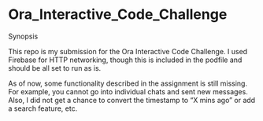 # Ora_Interactive_Code_Challenge

Synopsis

This repo is my submission for the Ora Interactive Code Challenge.  I used Firebase for HTTP networking, though this is included in the podfile and should be all set to run as is.

As of now, some functionality described in the assignment is still missing.  For example, you cannot go into individual chats and sent new messages.  Also, I did not get a chance to convert the timestamp to “X mins ago” or add a search feature, etc.  
